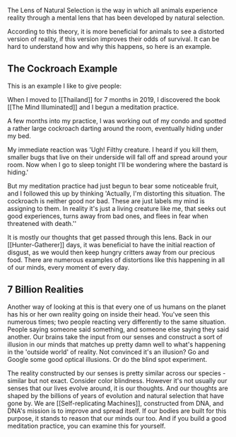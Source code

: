 The Lens of Natural Selection is the way in which all animals experience reality through a mental lens that has been developed by natural selection.

According to this theory, it is more beneficial for animals to see a distorted version of reality, if this version improves their odds of survival. It can be hard to understand how and why this happens, so here is an example.

## The Cockroach Example
This is an example I like to give people:

When I moved to [[Thailand]] for 7 months in 2019, I discovered the book [[The Mind Illuminated]] and I begun a meditation practice.

A few months into my practice, I was working out of my condo and spotted a rather large cockroach darting around the room, eventually hiding under my bed.

My immediate reaction was
'Ugh! Filthy creature. I heard if you kill them, smaller bugs that live on their underside will fall off and spread around your room. Now when I go to sleep tonight I'll be wondering where the bastard is hiding.'

But my meditation practice had just begun to bear some noticeable fruit, and I followed this up by thinking
'Actually, I'm distorting this situation. The cockroach is neither good nor bad. These are just labels my mind is assigning to them. In reality it's just a living creature like me, that seeks out good experiences, turns away from bad ones, and flees in fear when threatened with death.''

It is mostly our thoughts that get passed through this lens. Back in our [[Hunter-Gatherer]] days, it was beneficial to have the initial reaction of disgust, as we would then keep hungry critters away from our precious food. There are numerous examples of distortions like this happening in all of our minds, every moment of every day.


## 7 Billion Realities
Another way of looking at this is that every one of us humans on the planet has his or her own reality going on inside their head. You've seen this numerous times; two people reacting very differently to the same situation. People saying someone said something, and someone else saying they said another. 
Our brains take the input from our senses and construct a sort of illusion in our minds that matches up pretty damn well to what's happening in the 'outside world' of reality. Not convinced it's an illusion? Go and Google some good optical illusions. Or do the blind spot experiment.

The reality constructed by our senses is pretty similar across our species - similar but not exact. Consider color blindness.
However it's not usually our senses that our lives evolve around, it is our thoughts. And our thoughts are shaped by the billions of years of evolution and natural selection that have gone by. We are [[Self-replicating Machines]], constructed from DNA, and DNA's mission is to improve and spread itself. If our bodies are built for this purpose, it stands to reason that our minds our too. And if you build a good meditation practice, you can examine this for yourself. 